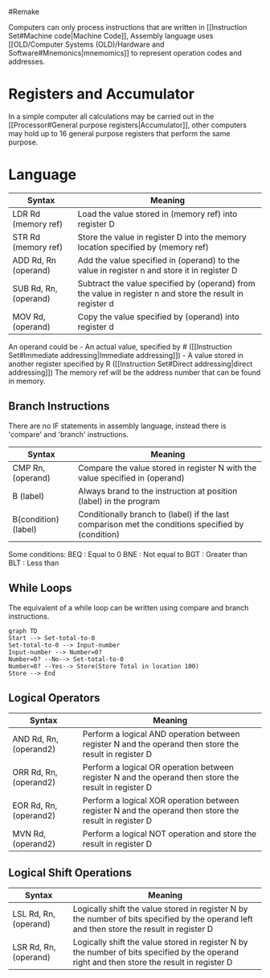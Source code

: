 #Remake 

Computers can only process instructions that are written in [[Instruction Set#Machine code|Machine Code]], Assembly language uses [[OLD/Computer Systems (OLD)/Hardware and Software#Mnemonics|mnemomics]] to represent operation codes and addresses.

# Registers and Accumulator

In a simple computer all calculations may be carried out in the [[Processor#General purpose registers|Accumulator]], other computers may hold up to 16 general purpose registers that perform the same purpose.

# Language

| Syntax                | Meaning                                                                                                   |
| --------------------- | --------------------------------------------------------------------------------------------------------- |
| LDR Rd (memory ref)   | Load the value stored in (memory ref) into register D                                                     |
| STR Rd (memory ref)   | Store the value in register D into the memory location specified by (memory ref)                          |
| ADD Rd, Rn (operand)  | Add the value specified in (operand) to the value in register n and store it in register D                |
| SUB Rd, Rn, (operand) | Subtract the value specified by (operand) from the value in register n and store the result in register d |
| MOV Rd, (operand)     | Copy the value specified by (operand) into register d                                                     |

An operand could be
	- An actual value, specified by # ([[Instruction Set#Immediate addressing|Immediate addressing]])
	-  A value stored in another register specified by R ([[Instruction Set#Direct addressing|direct addressing]])
The memory ref will be the address number that can be found in memory.

## Branch Instructions

There are no IF statements in assembly language, instead there is 'compare' and 'branch' instructions.

| Syntax                  | Meaning                                                                                            |
| ----------------------- | -------------------------------------------------------------------------------------------------- |
| CMP Rn, (operand)       | Compare the value stored in register N with the value specified in (operand)                       |
| B (label)               | Always brand to the instruction at position (label) in the program                                 |
| B(condition)  (label) | Conditionally branch to (label) if the last comparison met the conditions specified by (condition) |

Some conditions:
	BEQ : Equal to 0
	BNE : Not equal to
	BGT : Greater than
	BLT  : Less than

## While Loops

The equivalent of a while loop can be written using compare and branch instructions.
```mermaid
graph TD
Start --> Set-total-to-0
Set-total-to-0 --> Input-number
Input-number --> Number=0?
Number=0? --No--> Set-total-to-0
Number=0? --Yes--> Store(Store Total in location 100)
Store --> End

```
## Logical Operators

| Syntax                 | Meaning                                                                                                |
| ---------------------- | ------------------------------------------------------------------------------------------------------ |
| AND Rd, Rn, (operand2) | Perform a logical AND operation between register N and the operand then store the result in register D |
| ORR Rd, Rn, (operand2) | Perform a logical OR operation between register N and the operand then store the result in register D  |
| EOR Rd, Rn, (operand2) | Perform a logical XOR operation between register N and the operand then store the result in register D |
| MVN Rd, (operand2)     | Perform a logical NOT operation and store the result in register D|

## Logical Shift Operations

| Syntax                | Meaning                                                                                                                                     |
| --------------------- | ------------------------------------------------------------------------------------------------------------------------------------------- |
| LSL Rd, Rn, (operand) | Logically shift the value stored in register N by the number of bits specified by the operand left and then store the result in register D  |
| LSR Rd, Rn, (operand) | Logically shift the value stored in register N by the number of bits specified by the operand right and then store the result in register D |

